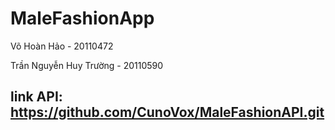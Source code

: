 # MaleFashionApp
Võ Hoàn Hảo - 20110472

Trần Nguyễn Huy Trường - 20110590

## link API: https://github.com/CunoVox/MaleFashionAPI.git
